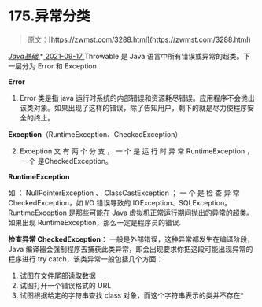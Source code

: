 <!--yml
category: 未分类
date: 0001-01-01 00:00:00
--->

# 175.异常分类

> 原文：[https://zwmst.com/3288.html](https://zwmst.com/3288.html)

   [ *Java基础* ](https://zwmst.com/java%e5%9f%ba%e7%a1%80)*[ <time datetime="2021-09-18T01:08:05+08:00"> 2021-09-17 </time> ](https://zwmst.com/3288.html)  Throwable 是 Java 语言中所有错误或异常的超类。下一层分为 Error 和 Exception

**Error**

1.  Error 类是指 java 运行时系统的内部错误和资源耗尽错误。应用程序不会抛出该类对象。如果出现了这样的错误，除了告知用户，剩下的就是尽力使程序安全的终止。

**Exception**（RuntimeException、CheckedException）

2.  Exception 又 有 两 个 分 支 ， 一 个 是 运 行 时 异 常 RuntimeException ， 一 个 是CheckedException。

**RuntimeException**

如 ： NullPointerException 、 ClassCastException ； 一 个 是 检 查 异 常CheckedException，如 I/O 错误导致的 IOException、SQLException。 RuntimeException 是那些可能在 Java 虚拟机正常运行期间抛出的异常的超类。 如果出现 RuntimeException，那么一定是程序员的错误.

**检查异常 CheckedException**：
一般是外部错误，这种异常都发生在编译阶段，Java 编译器会强制程序去捕获此类异常，即会出现要求你把这段可能出现异常的程序进行 try catch，该类异常一般包括几个方面：

1.  试图在文件尾部读取数据
2.  试图打开一个错误格式的 URL
3.  试图根据给定的字符串查找 class 对象，而这个字符串表示的类并不存在*